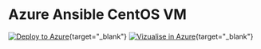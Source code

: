# Azure Ansible CentOS VM

[![Deploy to Azure](https://azuredeploy.net/deploybutton.png)](https://azuredeploy.net/?repository=https://github.com/russmckendrick/azure-ansible-centos){target="_blank"} 
[![Vizualise in Azure](http://armviz.io/visualizebutton.png)](http://armviz.io/#/?load=https%3A%2F%2Fraw.githubusercontent.com%2Frussmckendrick%2Fazure-ansible-centos%2Fmaster%2Fazuredeploy.json){target="_blank"} 